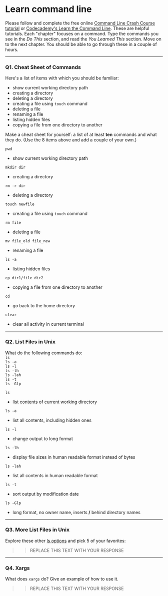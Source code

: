 # Learn command line

Please follow and complete the free online [Command Line Crash Course
tutorial](https://web.archive.org/web/20160708171659/http://cli.learncodethehardway.org/book/) or [Codecademy's Learn the Command Line](https://www.codecademy.com/learn/learn-the-command-line). These are helpful tutorials. Each "chapter" focuses on a command. Type the commands you see in the _Do This_ section, and read the _You Learned This_ section. Move on to the next chapter. You should be able to go through these in a couple of hours.

---

### Q1.  Cheat Sheet of Commands  

Here's a list of items with which you should be familiar:  
* show current working directory path
* creating a directory
* deleting a directory
* creating a file using `touch` command
* deleting a file
* renaming a file
* listing hidden files
* copying a file from one directory to another

Make a cheat sheet for yourself: a list of at least **ten** commands and what they do.  (Use the 8 items above and add a couple of your own.)  

`pwd`
* show current working directory path

`mkdir dir`
* creating a directory

`rm -r dir`
* deleting a directory

`touch newfile`
* creating a file using `touch` command

`rm file`
* deleting a file

`mv file_old file_new`
* renaming a file

`ls -a`
* listing hidden files

`cp dir1/file dir2`
* copying a file from one directory to another

`cd`
* go back to the home directory

`clear`
* clear all activity in current terminal

---

### Q2.  List Files in Unix   

What do the following commands do:  
`ls`  
`ls -a`  
`ls -l`  
`ls -lh`  
`ls -lah`  
`ls -t`  
`ls -Glp`  


`ls`  
* list contents of current working directory

`ls -a`  
* list all contents, including hidden ones

`ls -l`  
* change output to long format

`ls -lh`  
* display file sizes in human readable format instead of bytes

`ls -lah` 
* list all contents in human readable format

`ls -t`  
* sort output by modification date

`ls -Glp`  
* long format, no owner name, inserts **/** behind directory names

---

### Q3.  More List Files in Unix  

Explore these other [ls options](http://www.techonthenet.com/unix/basic/ls.php) and pick 5 of your favorites:

> > REPLACE THIS TEXT WITH YOUR RESPONSE

---

### Q4.  Xargs   

What does `xargs` do? Give an example of how to use it.

> > REPLACE THIS TEXT WITH YOUR RESPONSE

 

